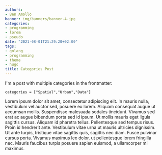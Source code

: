 ```yaml
---
authors:
- Ben Amollo
banner: img/banners/banner-4.jpg
categories:
- programming
- lorem
- pseudo
date: "2021-08-01T21:29:20+02:00"
tags:
- golang
- programming
- theme
- hugo
title: Categories Post
---
```


I'm a post with multiple categories in the frontmatter:

    categories = ["Spatial","Urban","Data"]


Lorem ipsum dolor sit amet, consectetur adipiscing elit. In mauris nulla, vestibulum vel auctor sed, posuere eu lorem. Aliquam consequat augue ut accumsan mollis. Suspendisse malesuada sodales tincidunt. Vivamus sed erat ac augue bibendum porta sed id ipsum. Ut mollis mauris eget ligula sagittis cursus. Aliquam id pharetra tellus. Pellentesque sed tempus risus. Proin id hendrerit ante. Vestibulum vitae urna ut mauris ultricies dignissim. Ut ante turpis, tristique vitae sagittis quis, sagittis nec diam. Fusce pulvinar cursus porta. Vivamus maximus leo dolor, ut pellentesque lorem fringilla nec. Mauris faucibus turpis posuere sapien euismod, a ullamcorper mi maximus.

